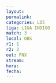 ```yaml
---
layout: 
permalink: 
categories: LD5
liga: LIGA INDIGO
match: 3
local: OBS
r1: 1
r2: 2
out: FNX
stream: 
hora: 
fecha:
---
```

